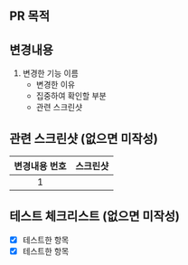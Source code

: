 ## PR 목적

## 변경내용
1. 변경한 기능 이름
    - 변경한 이유
    - 집중하여 확인할 부분
    - 관련 스크린샷


## 관련 스크린샷 (없으면 미작성)

|변경내용 번호|스크린샷|
|:-:|:-:|
| 1 | ![]() | 

## 테스트 체크리스트 (없으면 미작성)
- [x] 테스트한 항목
- [x] 테스트한 항목